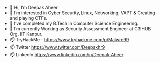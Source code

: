 - 👋 Hi, I’m Deepak Aheer
- 👀 I’m interested in Cyber Security, Linux, Networking, VAPT & Creating and playing CTFs.
- 🌱 I’ve completed my B.Tech in Computer Science Engineering.
- 💞️ I’m currently Working as Security Assessment Engineer at C3IHUB Org, IIT Kanpur.
- 📫 TryHackMe - https://www.tryhackme.com/p/Malwre99
- 📫 Twitter https://www.twitter.com/Deepakhr9
- 📫 LinkedIn https://www.linkedin.com/in/Deepak-Aheer

<!---
aheerdeepak/aheerdeepak is a ✨ special ✨ repository because its `README.md` (this file) appears on your GitHub profile.
You can click the Preview link to take a look at your changes.
--->

